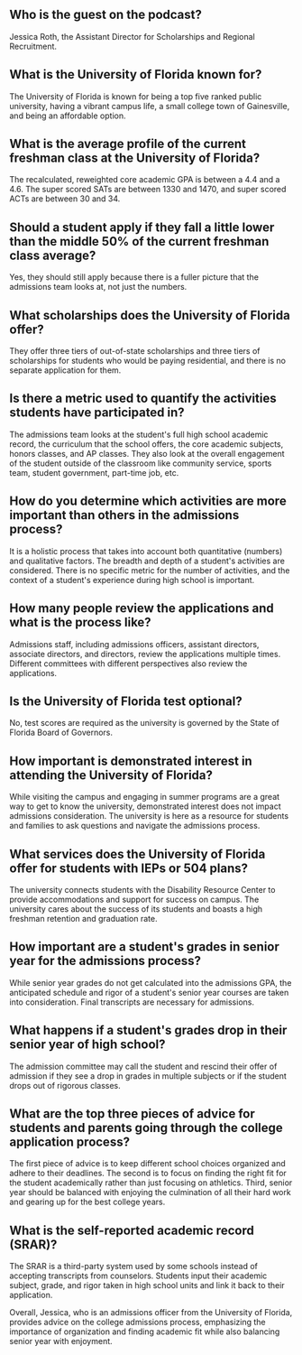 ## Who is the guest on the podcast?
Jessica Roth, the Assistant Director for Scholarships and Regional Recruitment.

## What is the University of Florida known for?
The University of Florida is known for being a top five ranked public university, having a vibrant campus life, a small college town of Gainesville, and being an affordable option.

## What is the average profile of the current freshman class at the University of Florida?
The recalculated, reweighted core academic GPA is between a 4.4 and a 4.6. The super scored SATs are between 1330 and 1470, and super scored ACTs are between 30 and 34.

## Should a student apply if they fall a little lower than the middle 50% of the current freshman class average?
Yes, they should still apply because there is a fuller picture that the admissions team looks at, not just the numbers.

## What scholarships does the University of Florida offer?
They offer three tiers of out-of-state scholarships and three tiers of scholarships for students who would be paying residential, and there is no separate application for them.

## Is there a metric used to quantify the activities students have participated in?
The admissions team looks at the student's full high school academic record, the curriculum that the school offers, the core academic subjects, honors classes, and AP classes. They also look at the overall engagement of the student outside of the classroom like community service, sports team, student government, part-time job, etc.

## How do you determine which activities are more important than others in the admissions process? 
It is a holistic process that takes into account both quantitative (numbers) and qualitative factors. The breadth and depth of a student's activities are considered. There is no specific metric for the number of activities, and the context of a student's experience during high school is important.

## How many people review the applications and what is the process like? 
Admissions staff, including admissions officers, assistant directors, associate directors, and directors, review the applications multiple times. Different committees with different perspectives also review the applications.

## Is the University of Florida test optional? 
No, test scores are required as the university is governed by the State of Florida Board of Governors.

## How important is demonstrated interest in attending the University of Florida? 
While visiting the campus and engaging in summer programs are a great way to get to know the university, demonstrated interest does not impact admissions consideration. The university is here as a resource for students and families to ask questions and navigate the admissions process.

## What services does the University of Florida offer for students with IEPs or 504 plans? 
The university connects students with the Disability Resource Center to provide accommodations and support for success on campus. The university cares about the success of its students and boasts a high freshman retention and graduation rate.

## How important are a student's grades in senior year for the admissions process? 
While senior year grades do not get calculated into the admissions GPA, the anticipated schedule and rigor of a student's senior year courses are taken into consideration. Final transcripts are necessary for admissions.

## What happens if a student's grades drop in their senior year of high school?
The admission committee may call the student and rescind their offer of admission if they see a drop in grades in multiple subjects or if the student drops out of rigorous classes. 

## What are the top three pieces of advice for students and parents going through the college application process?
The first piece of advice is to keep different school choices organized and adhere to their deadlines. The second is to focus on finding the right fit for the student academically rather than just focusing on athletics. Third, senior year should be balanced with enjoying the culmination of all their hard work and gearing up for the best college years. 

## What is the self-reported academic record (SRAR)?
The SRAR is a third-party system used by some schools instead of accepting transcripts from counselors. Students input their academic subject, grade, and rigor taken in high school units and link it back to their application. 

Overall, Jessica, who is an admissions officer from the University of Florida, provides advice on the college admissions process, emphasizing the importance of organization and finding academic fit while also balancing senior year with enjoyment.

